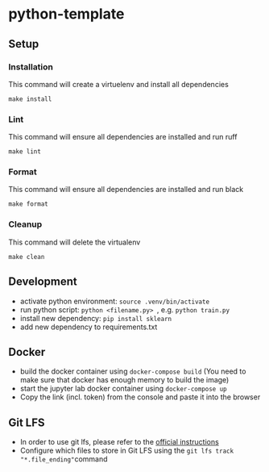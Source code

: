 # python-template

## Setup

### Installation

This command will create a virtuelenv and install all dependencies

`make install`

### Lint

This command will ensure all dependencies are installed and run ruff

`make lint`

### Format

This command will ensure all dependencies are installed and run black

`make format`

### Cleanup

This command will delete the virtualenv

`make clean`

## Development

- activate python environment: `source .venv/bin/activate`
- run python script: `python <filename.py> `, e.g. `python train.py`
- install new dependency: `pip install sklearn`
- add new dependency to requirements.txt

## Docker

- build the docker container using `docker-compose build` (You need to make sure that docker has enough memory to build the image)
- start the jupyter lab docker container using `docker-compose up`
- Copy the link (incl. token) from the console and paste it into the browser

## Git LFS

- In order to use git lfs, please refer to the [official instructions](https://git-lfs.github.com/)
- Configure which files to store in Git LFS using the `git lfs track "*.file_ending"`command
